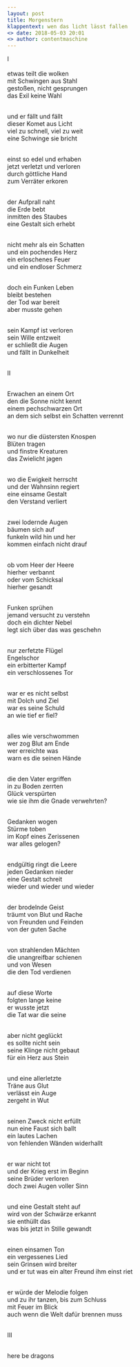 ```yaml
---
layout: post
title: Morgenstern
klappentext: wen das licht lässt fallen
<> date: 2018-05-03 20:01
<> author: contentmaschine
---
```

&#8544; <br> <br>
etwas teilt die wolken <br>
mit Schwingen aus Stahl <br>
gestoßen, nicht gesprungen <br>
das Exil keine Wahl <br> <br>

und er fällt und fällt <br>
dieser Komet aus Licht <br>
viel zu schnell, viel zu weit <br>
eine Schwinge sie bricht <br> <br>

einst so edel und erhaben <br>
jetzt verletzt und verloren <br>
durch göttliche Hand <br>
zum Verräter erkoren <br> <br>

der Aufprall naht <br>
die Erde bebt <br>
inmitten des Staubes <br>
eine Gestalt sich erhebt <br> <br>

nicht mehr als ein Schatten <br>
und ein pochendes Herz <br>
ein erloschenes Feuer  <br>
und ein endloser Schmerz <br> <br>

doch ein Funken Leben <br>
bleibt bestehen <br>
der Tod war bereit <br>
aber musste gehen <br> <br>

sein Kampf ist verloren <br>
sein Wille entzweit <br>
er schließt die Augen <br>
und fällt in Dunkelheit <br> <br>

&#8545; <br> <br>

Erwachen an einem Ort <br>
den die Sonne nicht kennt <br>
einem pechschwarzen Ort <br>
an dem sich selbst ein Schatten verrennt <br> <br>

wo nur die düstersten Knospen <br>
Blüten tragen <br>
und finstre Kreaturen <br>
das Zwielicht jagen <br> <br>

wo die Ewigkeit herrscht <br>
und der Wahnsinn regiert <br> 
eine einsame Gestalt <br>
den Verstand verliert <br> <br>

zwei lodernde Augen <br>
bäumen sich auf <br>
funkeln wild hin und her  <br>
kommen einfach nicht drauf <br> <br>

ob vom Heer der Heere <br>
hierher verbannt <br>
oder vom Schicksal <br>
hierher gesandt <br> <br>

Funken sprühen <br>
jemand versucht zu verstehn <br>
doch ein dichter Nebel <br>
legt sich über das was geschehn <br> <br>

nur zerfetzte Flügel <br>
Engelschor <br>
ein erbitterter Kampf <br>
ein verschlossenes Tor <br> <br>

war er es nicht selbst <br>
mit Dolch und Ziel <br>
war es seine Schuld <br>
an wie tief er fiel? <br> <br>

alles wie verschwommen <br>
wer zog Blut am Ende <br>
wer erreichte was <br>
warn es die seinen Hände <br> <br>

die den Vater ergriffen <br>
in zu Boden zerrten <br>
Glück verspürten <br>
wie sie ihm die Gnade verwehrten? <br> <br>

Gedanken wogen <br>
Stürme toben <br>
im Kopf eines Zerissenen <br>
war alles gelogen? <br> <br>

endgültig ringt die Leere <br>
jeden Gedanken nieder <br>
eine Gestalt schreit <br>
wieder und wieder und wieder <br> <br>

der brodelnde Geist <br>
träumt von Blut und Rache <br>
von Freunden und Feinden <br>
von der guten Sache <br> <br>

von strahlenden Mächten <br>
die unangreifbar schienen <br>
und von Wesen <br>
die den Tod verdienen <br> <br>

auf diese Worte <br>
folgten lange keine <br>
er wusste jetzt <br>
die Tat war die seine <br> <br>

aber nicht geglückt <br>
es sollte nicht sein <br>
seine Klinge nicht gebaut <br>
für ein Herz aus Stein <br> <br>

und eine allerletzte  <br>
Träne aus Glut <br>
verlässt ein Auge <br>
zergeht in Wut <br> <br>

seinen Zweck nicht erfüllt <br>
nun eine Faust sich ballt <br>
ein lautes Lachen <br>
von fehlenden Wänden widerhallt <br> <br>

er war nicht tot <br>
und der Krieg erst im Beginn <br>
seine Brüder verloren <br>
doch zwei Augen voller Sinn <br> <br>

und eine Gestalt steht auf <br>
wird von der Schwärze erkannt <br>
sie enthüllt das <br>
was bis jetzt in Stille gewandt <br> <br>

einen einsamen Ton <br>
ein vergessenes Lied <br>
sein Grinsen wird breiter <br>
und er tut was ein alter Freund ihm einst riet <br> <br>

er würde der Melodie folgen <br>
und zu ihr tanzen, bis zum Schluss <br>
mit Feuer im Blick <br>
auch wenn die Welt dafür brennen muss <br> <br>

&#8546; <br> <br>

here be dragons <br>
